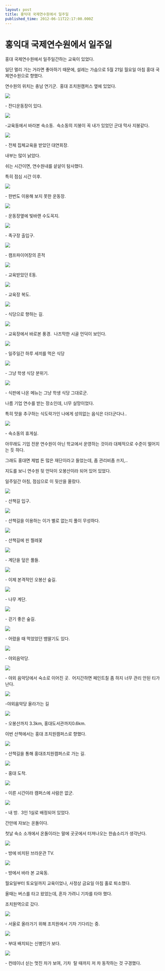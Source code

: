 ```yaml
---
layout: post
title: 홍익대 국제연수원에서 일주일
published_time: 2012-06-11T22:17:00.000Z
---
```


# 홍익대 국제연수원에서 일주일


홍대 국제연수원에서 일주일간하는 교육이 있었다.

일단 멀리 가는 거라면 좋아하기 때문에, 설레는 가슴으로 5월 21일 월요일 아침 홍대 국제연수원으로 향했다.

연수원의 위치는 충남 연기군.  홍대 조치원캠퍼스 옆에 있었다.

![](../pds/201206/03/80/a0109780_4fcb59c5681f9.jpg)

\- 잔디운동장이 있다.

![](../pds/201206/03/80/a0109780_4fcb59c106f54.jpg)

-교육동에서 바라본 숙소동.  숙소동의 지붕이 꼭 내가 있었던 군대 막사 지붕같다.

![](../pds/201206/03/80/a0109780_4fcb59c201198.jpg)

\- 전체 집체교육을 받았던 대연회장.

내부는 많이 낡았다.

쉬는 시간이면, 연수원내를 샅샅이 탐사했다.

특히 점심 시간 이후.

![](../pds/201206/03/80/a0109780_4fcb59c316a95.jpg)

\- 한번도 이용해 보지 못한 운동장.

![](../pds/201206/03/80/a0109780_4fcb59c379b49.jpg)

\- 운동장옆에 빛바랜 수도꼭지.

![](../pds/201206/03/80/a0109780_4fcb59c41169c.jpg)

\- 족구장 출입구.

![](../pds/201206/03/80/a0109780_4fcb59c502432.jpg)

\- 캠프파이어장의 흔적

![](../pds/201206/03/80/a0109780_4fcb59c6afeb7.jpg)

\- 교육받았던 E동.

![](../pds/201206/03/80/a0109780_4fcb59d11cf5d.jpg)

\- 교육장 복도.

![](../pds/201206/03/80/a0109780_4fcb59d13b2a3.jpg)

\- 식당으로 향하는 길.

![](../pds/201206/03/80/a0109780_4fcb59d2bbc01.jpg)

\- 교육장에서 바로본 풍경.  나즈막한 시골 언덕이 보인다.

![](../pds/201206/03/80/a0109780_4fcb59d2e69b1.jpg)

\- 일주일간 하루 세끼를 먹은 식당

![](../pds/201206/03/80/a0109780_4fcb59d37ad29.jpg)

\- 그냥 학생 식당 분위기.

![](../pds/201206/03/80/a0109780_4fcb59a5c7dd3.jpg)

\- 식판에 나온 메뉴는 그냥 학생 식당 그대로군.

나름 기업 연수를 받는 장소인데, 너무 실망이었다.

특히 맛을 추구하는 식도락가인 나에게 성의없는 음식은 더더군다나..

![](../pds/201206/03/80/a0109780_4fcb5a0b4f130.jpg)

\- 숙소동의 휴게실.

아무래도 기업 전문 연수원이 아닌 학교에서 운영하는 것이라 대체적으로 수준이 떨어지는 듯 하다.

그래도 홍대면 제법 돈 많은 재단이라고 들었는데, 좀 관리비좀 쓰지,..

지도를 보니 연수원 뒷 언덕이 오봉산이라 되어 있어 있었다.

일주일간 아침, 점심으로 이 뒷산을 올랐다.

![](../pds/201206/03/80/a0109780_4fcb59eebb06e.jpg)

\- 산책길 입구.

![](../pds/201206/03/80/a0109780_4fcb59efaf96b.jpg)

\- 산책길을 이용하는 이가 별로 없는지 풀이 무성하다.

![](../pds/201206/03/80/a0109780_4fcb59f0a7ea8.jpg)

\- 산책길에 핀 찔레꽃

![](../pds/201206/03/80/a0109780_4fcb59f0d4f8d.jpg)

\- 계단을 덮은 풀들.

![](../pds/201206/03/80/a0109780_4fcb59f24ac71.jpg)

\- 이제 본격적인 오봉산 숲길.

![](../pds/201206/03/80/a0109780_4fcb59fa4ec03.jpg)

\- 나무 계단.

![](../pds/201206/03/80/a0109780_4fcb59fbdb87b.jpg)

\- 걷기 좋은 숲길.

![](../pds/201206/03/80/a0109780_4fcb59fd998e1.jpg)

\- 어렸을 때 먹었었던 뱀딸기도 있다.

![](../pds/201206/03/80/a0109780_4fcb59fdbca44.jpg)

\- 야외음악당.

![](../pds/201206/03/80/a0109780_4fcb5a0a5d6d0.jpg)

\- 야외 음악당에서 숙소로 이어진 곳.  어지간하면 페인트칠 좀 하지 너무 관리 안된 티가 난다.

![](../pds/201206/03/80/a0109780_4fcb5a0ca154e.jpg)

-야외음악당 올라가는 길

![](../pds/201206/03/80/a0109780_4fcb5a0f45683.jpg)

\- 오봉산까지 3.3km, 홍대도서관까지0.6km.

이번 산책에서는 홍대 조치원캠퍼스로 향했다.

![](../pds/201206/03/80/a0109780_4fcb5a102e69f.jpg)

\- 산책길을 통해 홍대조치원캠퍼스로 가는 길.

![](../pds/201206/03/80/a0109780_4fcb5a1b822e3.jpg)

\- 홍대 도착.

![](../pds/201206/03/80/a0109780_4fcb5a1bb77ec.jpg)

\- 이른 시간이라 캠퍼스에 사람은 없군.

![](../pds/201206/03/80/a0109780_4fcb5a1d42ff2.jpg)

\- 내 방.  3인 1실로 배정되어 있었다.

간만에 자보는 온돌이다.

첫날 숙소 소개에서 온돌이라는 말에 곳곳에서 터져나오는 한숨소리가 생각난다.

![](../pds/201206/03/80/a0109780_4fcb5a1d96592.jpg)

\- 방에 비치된 브라운관 TV.

![](../pds/201206/03/80/a0109780_4fcb5a1ea4c93.jpg)

\- 방에서 바라 본 교육동.

월요일부터 토요일까지 교육이었나, 사정상 금요일 아침 홀로 퇴소했다.

올때는 버스를 타고 왔었는데, 혼자 가려니 기차를 타야 했다.

조치원역으로 갔다.

![](../pds/201206/03/80/a0109780_4fcb5a20098ab.jpg)

\- 서울로 올라가기 위해 조치원에서 기차 기다리는 중.

![](../pds/201206/03/80/a0109780_4fcb5a20e2a37.jpg)

\- 부대 배치되는 신병인가 보다.

![](../pds/201206/03/80/a0109780_4fcb5a268352a.jpg)

\- 컨테이너 싣는 멋진 차가 보여, 기차  탈 때까지 저 차 동작하는 것 구경했다.

